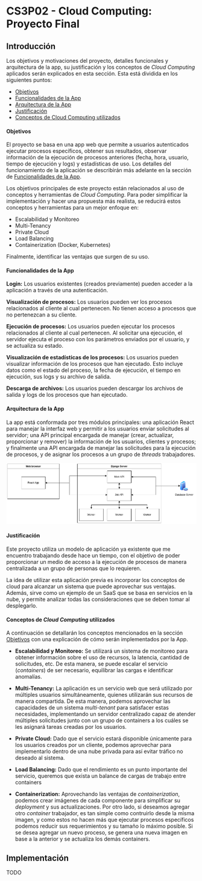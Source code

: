 # CS3P02 - Cloud Computing: Proyecto Final

## Introducción

Los objetivos y motivaciones del proyecto, detalles funcionales y arquitectura de la app, su justificación y los conceptos de *Cloud Computing* aplicados serán explicados en esta sección. Esta está dividida en los siguientes puntos:

- [Objetivos](#objetivos)
- [Funcionalidades de la App](#funcionalidades-de-la-app)
- [Arquitectura de la App](#arquitectura-de-la-app)
- [Justificación](#justificacion)
- [Conceptos de Cloud Computing utilizados](#conceptos-de-cloud-computing-utilizados)

#### Objetivos

El proyecto se basa en una app web que permite a usuarios autenticados ejecutar procesos específicos, obtener sus resultados, observar información de la ejecución de procesos anteriores (fecha, hora, usuario, tiempo de ejecución y logs) y estadísticas de uso. Los detalles del funcionamiento de la aplicación se describirán más adelante en la sección de [Funcionalidades de la App](#funcionalidades-de-la-app).

Los objetivos principales de este proyecto están relacionados al uso de conceptos y herramientas de *Cloud Computing*. Para poder simplificar la implementación y hacer una propuesta más realista, se reducirá estos conceptos y herramientas para un mejor enfoque en:

- Escalabilidad y Monitoreo
- Multi-Tenancy
- Private Cloud
- Load Balancing
- Containerization (Docker, Kubernetes)

Finalmente, identificar las ventajas que surgen de su uso.

#### Funcionalidades de la App

**Login:** Los usuarios existentes (creados previamente) pueden acceder a la aplicación a través de una autenticación.

**Visualización de procesos:** Los usuarios pueden ver los procesos relacionados al cliente al cual pertenecen. No tienen acceso a procesos que no pertenezcan a su cliente.

**Ejecución de procesos:** Los usuarios pueden ejecutar los procesos relacionados al cliente al cual pertenecen. Al solicitar una ejecución, el servidor ejecuta el proceso con los parámetros enviados por el usuario, y se actualiza su estado.

**Visualización de estadísticas de los procesos:** Los usuarios pueden visualizar información de los procesos que han ejecutado. Esto incluye datos como el estado del proceso, la fecha de ejecución, el tiempo en ejecución, sus logs y su archivo de salida.

**Descarga de archivos:** Los usuarios pueden descargar los archivos de salida y logs de los procesos que han ejecutado.

#### Arquitectura de la App
La app está conformada por tres módulos principales: una aplicación React para manejar la interfaz web y permitir a los usuarios enviar solicitudes al servidor; una API principal encargada de manejar (crear, actualizar, proporcionar y remover) la información de los usuarios, clientes y procesos; y finalmente una API encargada de manejar las solicitudes para la ejecución de procesos, y de asignar los procesos a un grupo de *threads* trabajadores.

![Arquitectura de la App](/Diagramas/arquitectura.png  "Arquitectura de la App")

#### Justificación

Este proyecto utiliza un modelo de aplicación ya existente que me encuentro trabajando desde hace un tiempo, con el objetivo de poder proporcionar un medio de acceso a la ejecución de procesos de manera centralizada a un grupo de personas que lo requieren.

La idea de utilizar esta aplicación previa es incorporar los conceptos de cloud para alcanzar un sistema que puede aprovechar sus ventajas. Además, sirve como un ejemplo de un SaaS que se basa en servicios en la nube, y permite analizar todas las consideraciones que se deben tomar al desplegarlo.

#### Conceptos de *Cloud Computing* utilizados

A continuación se detallarán los conceptos mencionados en la sección [Objetivos](#objetivos) con una explicación de cómo serán implementados por la App.

- **Escalabilidad y Monitoreo:** Se utilizará un sistema de monitoreo para obtener información sobre el uso de recursos, la latencia, cantidad de solicitudes, etc. De esta manera, se puede escalar el servicio (*containers*) de ser necesario, equilibrar las cargas e identificar anomalías.

- **Multi-Tenancy:** La aplicación es un servicio web que será utilizado por múltiples usuarios simultáneamente, quienes utilizarán sus recursos de manera compartida. De esta manera, podemos aprovechar las capacidades de un sistema *multi-tenant* para satisfacer estas necesidades, implementando un servidor centralizado capaz de atender múltiples solicitudes junto con un grupo de containers a los cuáles se les asignará tareas creadas por los usuarios.

- **Private Cloud:** Dado que el servicio estará disponible únicamente para los usuarios creados por un cliente, podemos aprovechar para implementarlo dentro de una nube privada para así evitar tráfico no deseado al sistema.

- **Load Balancing:** Dado que el rendimiento es un punto importante del servicio, queremos que exista un balance de cargas de trabajo entre containers

- **Containerization:** Aprovechando las ventajas de *containerization*, podemos crear imágenes de cada componente para simplificar su *deployment* y sus actualizaciones. Por otro lado, si deseamos agregar otro *container* trabajador, es tan simple como contruirlo desde la misma imagen, y como estos no hacen más que ejecutar procesos específicos podemos reducir sus requerimientos y su tamaño lo máximo posible. Si se desea agregar un nuevo proceso, se genera una nueva imagen en base a la anterior y se actualiza los demás containers.

## Implementación

TODO

